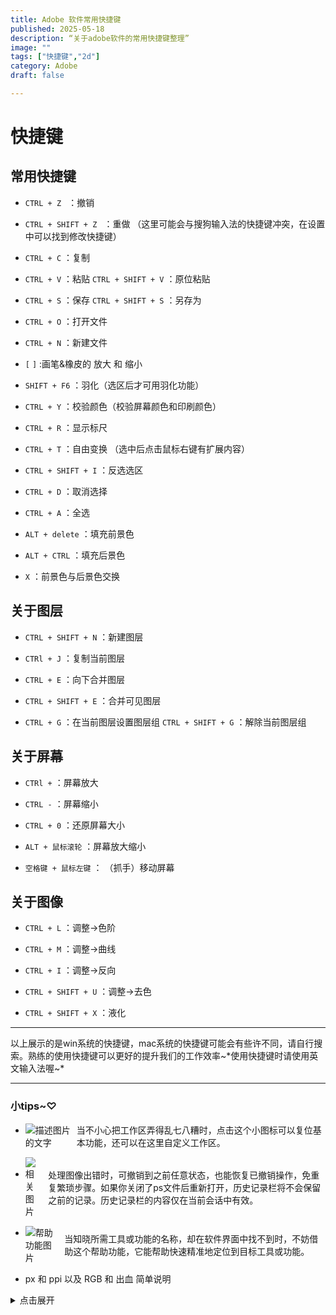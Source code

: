 ```yaml
---
title: Adobe 软件常用快捷键
published: 2025-05-18
description: “关于adobe软件的常用快捷键整理”
image: ""
tags: ["快捷键","2d"]
category: Adobe
draft: false 

---
```


# 快捷键

## 常用快捷键

- `CTRL + Z ` ：撤销

- `CTRL + SHIFT + Z ` ：重做  （这里可能会与搜狗输入法的快捷键冲突，在设置中可以找到修改快捷键）

- `CTRL + C` ：复制

- `CTRL + V` ：粘贴  `CTRL + SHIFT + V` ：原位粘贴

- `CTRL + S` ：保存  `CTRL + SHIFT + S` ：另存为

- `CTRL + O` ：打开文件

- `CTRL + N` ：新建文件


- `[` `]` :画笔&橡皮的 放大 和 缩小

- `SHIFT + F6` ：羽化（选区后才可用羽化功能）

- `CTRL + Y` ：校验颜色（校验屏幕颜色和印刷颜色）

- `CTRL + R` ：显示标尺

- `CTRL + T` ：自由变换 （选中后点击鼠标右键有扩展内容）

- `CTRL + SHIFT + I` ：反选选区

- `CTRL + D` ：取消选择

- `CTRL + A` ：全选


- `ALT + delete` ：填充前景色

- `ALT + CTRL` ：填充后景色

- `X` ：前景色与后景色交换

## 关于图层

- `CTRL + SHIFT + N` ：新建图层

- `CTRl + J` ：复制当前图层

- `CTRL + E` ：向下合并图层

- `CTRL + SHIFT + E` ：合并可见图层

- `CTRL + G` ：在当前图层设置图层组  `CTRL + SHIFT + G` ：解除当前图层组


## 关于屏幕

- `CTRl +` ：屏幕放大

- `CTRL -` ：屏幕缩小

- `CTRL + 0` ：还原屏幕大小

- `ALT + 鼠标滚轮` ：屏幕放大缩小

- `空格键 + 鼠标左键` ： （抓手）移动屏幕

## 关于图像

- `CTRL + L` ：调整→色阶

- `CTRL + M` ：调整→曲线

- `CTRL + I` ：调整→反向

- `CTRL + SHIFT + U` ：调整→去色

- `CTRL + SHIFT + X` ：液化




------

 以上展示的是win系统的快捷键，mac系统的快捷键可能会有些许不同，请自行搜索。熟练的使用快捷键可以更好的提升我们的工作效率~*使用快捷键时请使用英文输入法喔~*


------

 ### 小tips~♡

- <div style="display: flex; align-items: center;">
    <img src="https://mikann-1359996823.cos.ap-beijing.myqcloud.com/pic/687c7db6d793078b2cc25d67888036e2.png" alt="描述图片的文字" style="margin-right: 10px;">
    <span>当不小心把工作区弄得乱七八糟时，点击这个小图标可以复位基本功能，还可以在这里自定义工作区。</span>
</div>

- <div style="display: flex; align-items: center; gap: 10px;">
    <img src="https://mikann-1359996823.cos.ap-beijing.myqcloud.com/pic/8ad5b3190671f62d7c993d78e0074258.png" alt="相关图片">
    <span>处理图像出错时，可撤销到之前任意状态，也能恢复已撤销操作，免重复繁琐步骤。如果你关闭了ps文件后重新打开，历史记录栏将不会保留之前的记录。历史记录栏的内容仅在当前会话中有效。</span>
</div>

- <div style="display: flex; align-items: center; gap: 10px;">
    <img src="https://mikann-1359996823.cos.ap-beijing.myqcloud.com/pic/a13385791d606d802aafabf8abe72e37.jpg" alt="帮助功能图片">
    <span>当知晓所需工具或功能的名称，却在软件界面中找不到时，不妨借助这个帮助功能，它能帮助快速精准地定位到目标工具或功能。 </span>
  </div>

- px 和 ppi 以及 RGB 和 出血 简单说明

<details>
<summary>点击展开</summary>

 | **分类**     | **术语** | **说明**                          | **用途**                |
|--------------|---------|----------------------------------|-------------------------|
| **单位**     | px      | 图像最小单位                     | 决定图像大小            |
|              | dpi     | 每英寸墨点数                    | 印刷精度（常用300）     |
|              | ppi     | 每英寸像素数                    | 屏幕清晰度（常用72）    |
| **颜色**     | RGB     | 红绿蓝混合色                    | 屏幕显示                |
|              | CMYK    | 青品黄黑混合色                  | 印刷输出                |
| **印刷**     | 出血    | 设计超出裁切线3mm               | 防止裁切误差            |

</details>